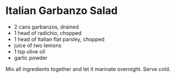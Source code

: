 Italian Garbanzo Salad
======================

- 2 cans garbanzos, drained
- 1 head of radichio, chopped
- 1 head of Italian flat parsley, chopped
- juice of two lemons
- 1 tsp olive oil
- garlic powder

Mix all ingredients together and let it marinate overnight.  Serve cold.